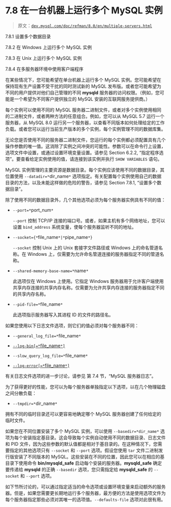 # 7.8 在一台机器上运行多个 MySQL 实例

> 原文：[`dev.mysql.com/doc/refman/8.0/en/multiple-servers.html`](https://dev.mysql.com/doc/refman/8.0/en/multiple-servers.html)

7.8.1 设置多个数据目录

7.8.2 在 Windows 上运行多个 MySQL 实例

7.8.3 在 Unix 上运行多个 MySQL 实例

7.8.4 在多服务器环境中使用客户端程序

在某些情况下，您可能希望在单台机器上运行多个 MySQL 实例。您可能希望在保持现有生产设置不受干扰的同时测试新的 MySQL 发布版。或者您可能希望为不同的用户提供对他们自己管理的不同 **mysqld** 服务器的访问权限。（例如，您可能是一个希望为不同客户提供独立的 MySQL 安装的互联网服务提供商。）

每个实例可以使用不同的 MySQL 服务器二进制文件，或者对多个实例使用相同的二进制文件，或者两种方法的任意组合。例如，您可以从 MySQL 5.7 运行一个服务器，从 MySQL 8.0 运行另一个服务器，以查看不同版本如何处理给定的工作负载。或者您可以运行当前生产版本的多个实例，每个实例管理不同的数据库集。

无论您是否使用不同的服务器二进制文件，您运行的每个实例都必须配置具有几个操作参数的唯一值。这消除了实例之间冲突的可能性。参数可以在命令行上设置，选项文件中设置，或通过设置环境变量设置。请参见 Section 6.2.2, “指定程序选项”。要查看给定实例使用的值，请连接到该实例并执行 `SHOW VARIABLES` 语句。

MySQL 实例管理的主要资源是数据目录。每个实例应该使用不同的数据目录，其位置使用 `--datadir=*`dir_name`*` 选项指定。有关配置每个实例使用自己的数据目录的方法，以及未能这样做的危险的警告，请参见 Section 7.8.1, “设置多个数据目录”。

除了使用不同的数据目录外，几个其他选项必须为每个服务器实例具有不同的值：

+   `--port=*`port_num`*`

    `--port` 控制 TCP/IP 连接的端口号。或者，如果主机有多个网络地址，您可以设置 `bind_address` 系统变量，使每个服务器监听不同的地址。

+   `--socket={*`file_name`*|*`pipe_name`*}`

    `--socket` 控制 Unix 上的 Unix 套接字文件路径或 Windows 上的命名管道名称。在 Windows 上，仅需要为允许命名管道连接的服务器指定不同的管道名称。

+   `--shared-memory-base-name=*`name`*`

    此选项仅在 Windows 上使用。它指定 Windows 服务器用于允许客户端使用共享内存连接的共享内存名称。仅需要为允许共享内存连接的服务器指定不同的共享内存名称。

+   `--pid-file=*`file_name`*`

    此选项指示服务器写入其进程 ID 的文件的路径名。

如果您使用以下日志文件选项，则它们的值必须对每个服务器不同：

+   `--general_log_file=*`file_name`*`

+   [`--log-bin[=*`file_name`*]`](replication-options-binary-log.html#option_mysqld_log-bin)

+   `--slow_query_log_file=*`file_name`*`

+   [`--log-error[=*`file_name`*]`](server-options.html#option_mysqld_log-error)

有关日志文件选项的进一步讨论，请参见 第 7.4 节，“MySQL 服务器日志”。

为了获得更好的性能，您可以为每个服务器单独指定以下选项，以在几个物理磁盘之间分散负载：

+   `--tmpdir=*`dir_name`*`

拥有不同的临时目录还可以更容易地确定哪个 MySQL 服务器创建了任何给定的临时文件。

如果您在不同位置安装了多个 MySQL 实例，可以使用 `--basedir=*dir_name*` 选项为每个安装指定基目录。这会导致每个实例自动使用不同的数据目录、日志文件和 PID 文件，因为这些参数的默认值都是相对于基目录的。在这种情况下，您需要指定的其他选项只有 `--socket` 和 `--port` 选项。假设您使用 `tar` 文件二进制发行版安装了不同版本的 MySQL。这些安装在不同的位置，因此您可以在相应的基目录下使用命令 **bin/mysqld_safe** 启动每个安装的服务器。**mysqld_safe** 确定要传递给 **mysqld** 的正确 `--basedir` 选项，您只需指定给 **mysqld_safe** 的 `--socket` 和 `--port` 选项。

如下节所讨论的，可以通过指定适当的命令选项或设置环境变量来启动额外的服务器。但是，如果您需要更长期地运行多个服务器，最方便的方法是使用选项文件为每个服务器指定那些必须对其唯一的选项值。`--defaults-file` 选项对此很有用。
